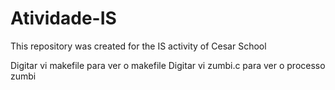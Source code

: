 # Atividade-IS
This repository was created for the IS activity of Cesar School

Digitar vi makefile para ver o makefile
Digitar vi zumbi.c para ver o processo zumbi
